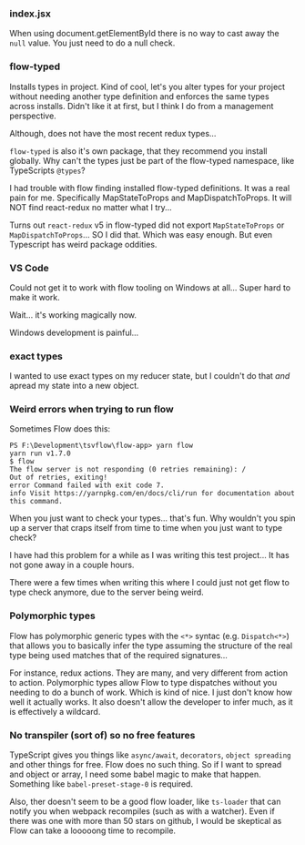 ### index.jsx

When using document.getElementById there is no way to cast away the `null` value. You just need to do a null check.

### flow-typed

Installs types in project. Kind of cool, let's you alter types for your project without needing another type definition and enforces the same types across installs. Didn't like it at first, but I think I do from a management perspective.

Although, does not have the most recent redux types...

`flow-typed` is also it's own package, that they recommend you install globally. Why can't the types just be part of the flow-typed namespace, like TypeScripts `@types`?

I had trouble with flow finding installed flow-typed definitions. It was a real pain for me. Specifically MapStateToProps and MapDispatchToProps. It will NOT find react-redux no matter what I try...

Turns out `react-redux` v5 in flow-typed did not export `MapStateToProps` or `MapDispatchToProps`... SO I did that. Which was easy enough. But even Typescript has weird package oddities.

### VS Code

Could not get it to work with flow tooling on Windows at all... Super hard to make it work.

Wait... it's working magically now.

Windows development is painful...

### exact types

I wanted to use exact types on my reducer state, but I couldn't do that _and_ apread my state into a new object.

### Weird errors when trying to run flow

Sometimes Flow does this:

```
PS F:\Development\tsvflow\flow-app> yarn flow
yarn run v1.7.0
$ flow
The flow server is not responding (0 retries remaining): /
Out of retries, exiting!
error Command failed with exit code 7.
info Visit https://yarnpkg.com/en/docs/cli/run for documentation about this command.
```

When you just want to check your types... that's fun. Why wouldn't you spin up a server that craps itself from time to time when you just want to type check?

I have had this problem for a while as I was writing this test project... It has not gone away in a couple hours.

There were a few times when writing this where I could just not get flow to type check anymore, due to the server being weird.

### Polymorphic types

Flow has polymorphic generic types with the `<*>` syntac (e.g. `Dispatch<*>`) that allows you to basically infer the type assuming the structure of the real type being used matches that of the required signatures...

For instance, redux actions. They are many, and very different from action to action. Polymorphic types allow Flow to type dispatches without you needing to do a bunch of work. Which is kind of nice. I just don't know how well it actually works. It also doesn't allow the developer to infer much, as it is effectively a wildcard.

### No transpiler (sort of) so no free features

TypeScript gives you things like `async/await`, `decorators`, `object spreading` and other things for free. Flow does no such thing. So if I want to spread and object or array, I need some babel magic to make that happen. Something like `babel-preset-stage-0` is required.

Also, ther doesn't seem to be a good flow loader, like `ts-loader` that can notify you when webpack recompiles (such as with a watcher). Even if there was one with more than 50 stars on github, I would be skeptical as Flow can take a looooong time to recompile.
